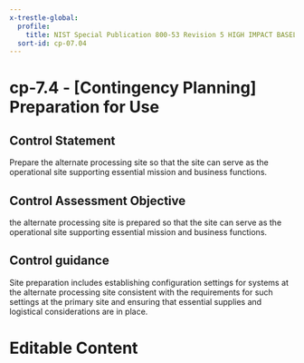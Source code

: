 ```yaml
---
x-trestle-global:
  profile:
    title: NIST Special Publication 800-53 Revision 5 HIGH IMPACT BASELINE
  sort-id: cp-07.04
---
```


# cp-7.4 - \[Contingency Planning\] Preparation for Use

## Control Statement

Prepare the alternate processing site so that the site can serve as the operational site supporting essential mission and business functions.

## Control Assessment Objective

the alternate processing site is prepared so that the site can serve as the operational site supporting essential mission and business functions.

## Control guidance

Site preparation includes establishing configuration settings for systems at the alternate processing site consistent with the requirements for such settings at the primary site and ensuring that essential supplies and logistical considerations are in place.

# Editable Content

<!-- Make additions and edits below -->
<!-- The above represents the contents of the control as received by the profile, prior to additions. -->
<!-- If the profile makes additions to the control, they will appear below. -->
<!-- The above markdown may not be edited but you may edit the content below, and/or introduce new additions to be made by the profile. -->
<!-- If there is a yaml header at the top, parameter values may be edited. Use --set-parameters to incorporate the changes during assembly. -->
<!-- The content here will then replace what is in the profile for this control, after running profile-assemble. -->
<!-- The current profile has no added parts for this control, but you may add new ones here. -->
<!-- Each addition must have a heading either of the form ## Control my_addition_name -->
<!-- or ## Part a. (where the a. refers to one of the control statement labels.) -->
<!-- "## Control" parts are new parts added after the statement part. -->
<!-- "## Part" parts are new parts added into the top-level statement part with that label. -->
<!-- Subparts may be added with nested hash levels of the form ### My Subpart Name -->
<!-- underneath the parent ## Control or ## Part being added -->
<!-- See https://oscal-compass.github.io/compliance-trestle/tutorials/ssp_profile_catalog_authoring/ssp_profile_catalog_authoring for guidance. -->
